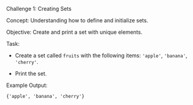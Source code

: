 Challenge 1: Creating Sets  

Concept:   Understanding how to define and initialize sets.

Objective:   Create and print a set with unique elements.

Task:  

- Create a set called `fruits` with the following items: `'apple'`, `'banana'`, `'cherry'`.

- Print the set.

Example Output:

`{'apple', 'banana', 'cherry'}`